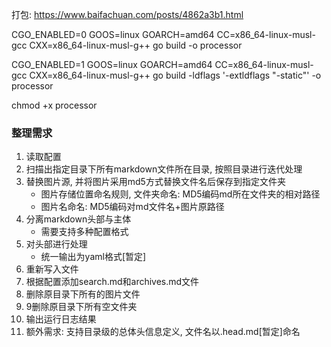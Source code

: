 打包:
https://www.baifachuan.com/posts/4862a3b1.html

CGO_ENABLED=0 GOOS=linux  GOARCH=amd64  CC=x86_64-linux-musl-gcc  CXX=x86_64-linux-musl-g++ go build -o processor

CGO_ENABLED=1 GOOS=linux  GOARCH=amd64  CC=x86_64-linux-musl-gcc  CXX=x86_64-linux-musl-g++  go build -ldflags '-extldflags "-static"' -o processor


chmod +x processor


### 整理需求
1. 读取配置
2. 扫描出指定目录下所有markdown文件所在目录, 按照目录进行迭代处理
3. 替换图片源, 并将图片采用md5方式替换文件名后保存到指定文件夹
   - 图片存储位置命名规则, 文件夹命名: MD5编码md所在文件夹的相对路径
   - 图片名命名: MD5编码对md文件名+图片原路径
4. 分离markdown头部与主体
   - 需要支持多种配置格式
5. 对头部进行处理
   - 统一输出为yaml格式[暂定]
6. 重新写入文件
7. 根据配置添加search.md和archives.md文件
8. 删除原目录下所有的图片文件 
9. 9删除原目录下所有空文件夹
10. 输出运行日志结果
11. 额外需求: 支持目录级的总体头信息定义, 文件名以.head.md[暂定]命名


